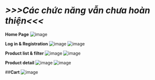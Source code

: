 # **_>>>Các chức năng vẫn chưa hoàn thiện<<<_**

**Home Page**
![image](https://user-images.githubusercontent.com/74251064/153730009-cf1d89b0-1ff3-498c-aed9-d2af76c8a1bd.png)


**Log in & Registration**
![image](https://user-images.githubusercontent.com/74251064/153730130-fc9fb5da-85f2-4e21-81e3-db096a62e97f.png)
![image](https://user-images.githubusercontent.com/74251064/153730135-f180fd42-e3f4-4868-9072-36c179acf1b0.png)


**Product list & filter**
![image](https://user-images.githubusercontent.com/74251064/153730171-61a93bd2-0146-480c-8e74-4aac11ab1b7a.png)
![image](https://user-images.githubusercontent.com/74251064/153730194-c7902438-4524-4cae-a1fd-f95f45549816.png)


**Product detail**
![image](https://user-images.githubusercontent.com/74251064/153730224-6d710f0c-ddda-45c4-97fe-c47b7535d6ee.png)
![image](https://user-images.githubusercontent.com/74251064/153730229-662714c8-4329-422e-8978-648694f4dfd7.png)


##**Cart**
![image](https://user-images.githubusercontent.com/74251064/153730244-bd1113b9-7e92-4c88-a45e-5153cdedf43b.png)
